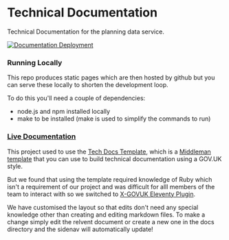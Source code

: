 # Technical Documentation

Technical Documentation for the planning data service.

[![Documentation Deployment](https://github.com/digital-land/technical-documentation/actions/workflows/deploy-documentation.yml/badge.svg)](https://github.com/digital-land/technical-documentation/actions/workflows/deploy-documentation.yml)

### Running Locally

This repo produces static pages which are then hosted by github but you can serve these locally to shorten the development loop.

To do this you'll need a couple of dependencies:

* node.js and npm installed locally
* make to be installed (make is used to simplify the commands to run)



### [Live Documentation](https://digital-land.github.io/technical-documentation)

This project used to use the [Tech Docs Template][template], which is a [Middleman template][mmt] that you can use to build
technical documentation using a GOV.UK style.

But we found that using  the template required knowledge of Ruby  which isn't a requirement of our project and was difficult for alll members of the team to interact with so we switched to [X-GOVUK Eleventy Plugin](https://x-govuk.github.io/govuk-eleventy-plugin/).

We have customised the layout so that edits don't need any  special knowledge other than creating and editing markdown files. To make a change simply edit the relvent document or create a new one in the docs directory and the sidenav will automatically update!

[mit]: LICENCE
[copyright]: http://www.nationalarchives.gov.uk/information-management/re-using-public-sector-information/uk-government-licensing-framework/crown-copyright/
[mmt]: https://middlemanapp.com/advanced/project_templates/
[template]: https://github.com/alphagov/tech-docs-template
